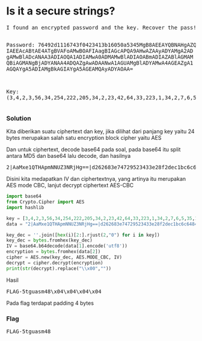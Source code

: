 <h1><b>Is it a secure strings?</h1></b>
<pre>
I found an encrypted password and the key. Recover the pass!

Password:
76492d1116743f0423413b16050a5345MgB8AEEAYQBNAHgAZQAxAFEAVAB
IAEEAcABtAE4ATgBVAFoAMwBOAFIAagBIAGcAPQA9AHwAZAAyADYAMgA2AD
gAMwBlADcANAA3ADIAOQA1ADIAMwA0ADMAMwBlADIAOABmADIAZABlAGMAM
QBiAGMANgBjADYANAA4ADQAZgAwADAANwA1AGUAMgBlADYAMwA4AGEAZgA1
AGQAYgA5ADIAMgBkAGIAYgA5AGEAMQAyADYAOAA=


Key:
(3,4,2,3,56,34,254,222,205,34,2,23,42,64,33,223,1,34,2,7,6,5,35,12)
</pre>
</b><h3>Solution</h3></b>
<p>Kita diberikan suatu ciphertext dan key, jika dilihat dari panjang key yaitu 24 bytes merupakan salah satu encryption block cipher yaitu AES</p>
<p>Dan untuk ciphertext, decode base64 pada soal, pada base64 itu split antara MD5 dan base64 lalu decode, dan hasilnya</p>
<pre>
2|AaMxe1QTHApmNNUZ3NRjHg==|d262683e74729523433e28f2dec1bc6c6484f0075e2e638af5db922dbb9a1268
</pre>
<p>Disini kita medapatkan IV dan ciphertextnya, yang artinya itu merupakan AES mode CBC, lanjut decrypt ciphertext AES-CBC</p>

```python
import base64
from Crypto.Cipher import AES
import hashlib

key = [3,4,2,3,56,34,254,222,205,34,2,23,42,64,33,223,1,34,2,7,6,5,35,12]
data = "2|AaMxe1QTHApmNNUZ3NRjHg==|d262683e74729523433e28f2dec1bc6c6484f0075e2e638af5db922dbb9a1268".split("|")

key_dec = ''.join([hex(i)[2:].rjust(2,"0") for i in key])
key_dec = bytes.fromhex(key_dec)
IV = base64.b64decode(data[1].encode('utf8'))
encryption = bytes.fromhex(data[2])
cipher = AES.new(key_dec, AES.MODE_CBC, IV)
decrypt = cipher.decrypt(encryption)
print(str(decrypt).replace("\\x00",""))
```
<p>Hasil</p>
<pre>
FLAG-5tguasm48\x04\x04\x04\x04
</pre>
<p>Pada flag terdapat padding 4 bytes</p>
</b><h3>Flag</h3></b>
<pre>
FLAG-5tguasm48
</pre>
